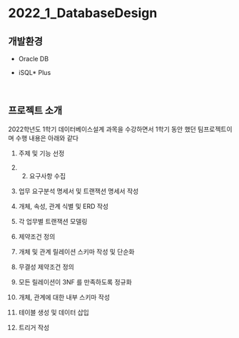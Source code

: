 # 2022_1_DatabaseDesign

## 개발환경

* Oracle DB

* iSQL* Plus

<br>


## 프로젝트 소개

2022학년도 1학기 데이터베이스설계 과목을 수강하면서 1학기 동안 했던 팀프로젝트이며 수행 내용은 아래와 같다

1. 주제 및 기능 선정

2. 2. 요구사항 수집

3. 업무 요구분석 명세서 및 트랜잭션 명세서 작성

4. 개체, 속성, 관계 식별 및 ERD 작성

5. 각 업무별 트랜잭션 모델링

6. 제약조건 정의

7. 개체 및 관계 릴레이션 스키마 작성 및 단순화

8. 무결성 제약조건 정의

9. 모든 릴레이션이 3NF 를 만족하도록 정규화 

10. 개체, 관계에 대한 내부 스키마 작성

11. 테이블 생성 및 데이터 삽입

12. 트리거 작성

